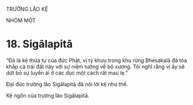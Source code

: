 TRƯỞNG LÃO KỆ

NHÓM MỘT

# 18. Sigālapitā

“Đã là kẻ thừa tự của đức Phật, vị tỳ khưu trong khu rừng Bhesakalā đã tỏa khắp cả trái đất này với sự niệm tưởng về bộ xương. Tôi nghĩ rằng vị ấy sẽ dứt bỏ sự luyến ái ở các dục một cách rất mau lẹ.”

Đại đức trưởng lão Sigālapitā đã nói lời kệ như thế.

Kệ ngôn của trưởng lão Sigālapitā.
